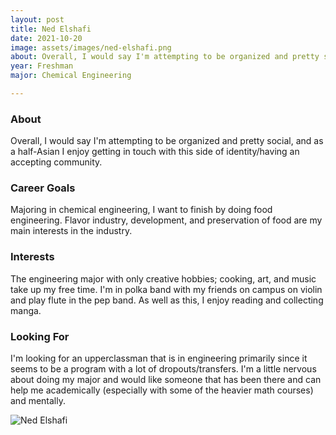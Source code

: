 ```yaml
---
layout: post
title: Ned Elshafi 
date: 2021-10-20
image: assets/images/ned-elshafi.png
about: Overall, I would say I'm attempting to be organized and pretty social, and as a half-Asian I enjoy getting in touch with this side of identity/having an accepting community.
year: Freshman
major: Chemical Engineering

---
```


### About

Overall, I would say I'm attempting to be organized and pretty social, and as a half-Asian I enjoy getting in touch with this side of identity/having an accepting community.

### Career Goals

Majoring in chemical engineering, I want to finish by doing food engineering. Flavor industry, development, and preservation of food are my main interests in the industry.

### Interests

The engineering major with only creative hobbies; cooking, art, and music take up my free time. I'm in polka band with my friends on campus on violin and play flute in the pep band. As well as this, I enjoy reading and collecting manga.

### Looking For

I'm looking for an upperclassman that is in engineering primarily since it seems to be a program with a lot of dropouts/transfers. I'm a little nervous about doing my major and would like someone that has been there and can help me academically (especially with some of the heavier math courses) and mentally.

<div class="text-center my-5">
    <img src="{ ../ned-elshafi.png | absolute_url }" alt="Ned Elshafi" class="rounded post-img" />
</div>
